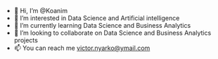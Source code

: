 - 👋 Hi, I’m @Koanim
- 👀 I’m interested in Data Science and Artificial intelligence 
- 🌱 I’m currently learning Data Science and Business Analytics 
- 💞️ I’m looking to collaborate on Data Science and Business Analytics projects
- 📫 You can reach me victor.nyarko@ymail.com

<!---
Koanim/Koanim is a ✨ special ✨ repository because its `README.md` (this file) appears on your GitHub profile.
You can click the Preview link to take a look at your changes.
--->
